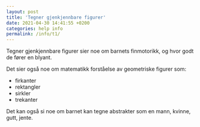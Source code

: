 ```yaml
---
layout: post
title: 'Tegner gjenkjennbare figurer'
date: 2021-04-30 14:41:55 +0200
categories: help info
permalink: /info/t1/
---
```


Tegner gjenkjennbare figurer sier noe om barnets finmotorikk, og hvor godt de fører en blyant.

Det sier også noe om matematikk forståelse av geometriske figurer som:

- firkanter
- rektangler
- sirkler
- trekanter

Det kan også si noe om barnet kan tegne abstrakter som en mann, kvinne, gutt, jente.
